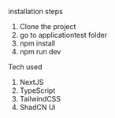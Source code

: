 
installation steps
1. Clone the project
2. go to applicationtest folder
3. npm install
4. npm run dev


Tech used
1. NextJS
2. TypeScript
3. TailwindCSS
4. ShadCN Ui


